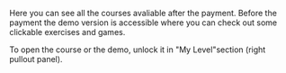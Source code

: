 Here you can see all the courses avaliable after the payment. Before the payment the demo version is accessible where you can check out some clickable exercises and games.

To open the course or the demo, unlock it in "My Level"section (right pullout panel).
